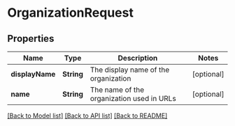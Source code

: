 # OrganizationRequest

## Properties
Name | Type | Description | Notes
------------ | ------------- | ------------- | -------------
**displayName** | **String** | The display name of the organization | [optional] 
**name** | **String** | The name of the organization used in URLs | [optional] 

[[Back to Model list]](../README.md#documentation-for-models) [[Back to API list]](../README.md#documentation-for-api-endpoints) [[Back to README]](../README.md)


